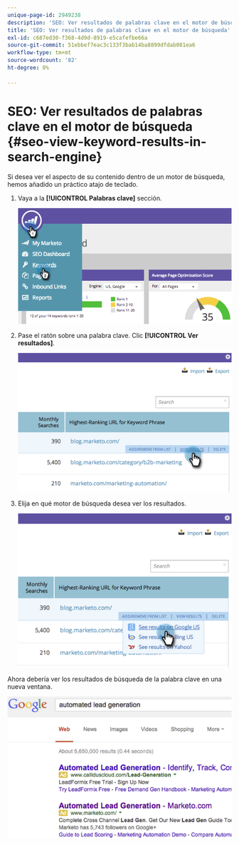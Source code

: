 ```yaml
---
unique-page-id: 2949238
description: 'SEO: Ver resultados de palabras clave en el motor de búsqueda - Documentos de Marketo - Documentación del producto'
title: 'SEO: Ver resultados de palabras clave en el motor de búsqueda'
exl-id: c687ed30-f368-4d9d-8919-e5cafefbe66a
source-git-commit: 51ebbef7eac3c133f3bab14ba8899dfdab081ea6
workflow-type: tm+mt
source-wordcount: '82'
ht-degree: 0%

---
```


# SEO: Ver resultados de palabras clave en el motor de búsqueda {#seo-view-keyword-results-in-search-engine}

Si desea ver el aspecto de su contenido dentro de un motor de búsqueda, hemos añadido un práctico atajo de teclado.

1. Vaya a la **[!UICONTROL Palabras clave]** sección.

   ![](assets/image2014-9-18-13-3a33-3a58.png)

1. Pase el ratón sobre una palabra clave. Clic **[!UICONTROL Ver resultados]**.

   ![](assets/image2014-9-18-13-3a34-3a2.png)

1. Elija en qué motor de búsqueda desea ver los resultados.

   ![](assets/image2014-9-18-13-3a34-3a16.png)

Ahora debería ver los resultados de búsqueda de la palabra clave en una nueva ventana.

![](assets/image2014-9-18-13-3a34-3a24.png)
